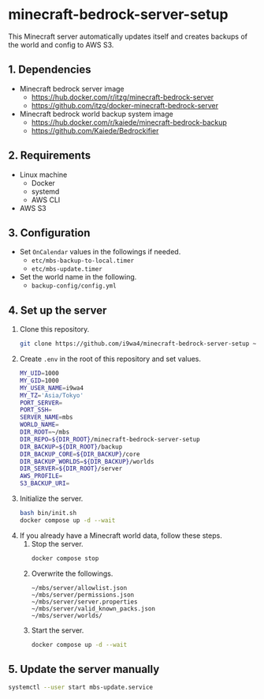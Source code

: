 # minecraft-bedrock-server-setup

This Minecraft server automatically updates itself and creates backups of the world and config to AWS S3.

## 1. Dependencies

- Minecraft bedrock server image
    - <https://hub.docker.com/r/itzg/minecraft-bedrock-server>
    - <https://github.com/itzg/docker-minecraft-bedrock-server>
- Minecraft bedrock world backup system image
    - <https://hub.docker.com/r/kaiede/minecraft-bedrock-backup>
    - <https://github.com/Kaiede/Bedrockifier>

## 2. Requirements

- Linux machine
    - Docker
    - systemd
    - AWS CLI
- AWS S3

## 3. Configuration

- Set `OnCalendar` values in the followings if needed.
    - `etc/mbs-backup-to-local.timer`
    - `etc/mbs-update.timer`
- Set the world name in the following.
    - `backup-config/config.yml`

## 4. Set up the server

1. Clone this repository.
    ```sh
    git clone https://github.com/i9wa4/minecraft-bedrock-server-setup ~/mbs/minecraft-bedrock-server-setup
    ```
1. Create `.env` in the root of this repository and set values.
    ```sh
    MY_UID=1000
    MY_GID=1000
    MY_USER_NAME=i9wa4
    MY_TZ='Asia/Tokyo'
    PORT_SERVER=
    PORT_SSH=
    SERVER_NAME=mbs
    WORLD_NAME=
    DIR_ROOT=~/mbs
    DIR_REPO=${DIR_ROOT}/minecraft-bedrock-server-setup
    DIR_BACKUP=${DIR_ROOT}/backup
    DIR_BACKUP_CORE=${DIR_BACKUP}/core
    DIR_BACKUP_WORLDS=${DIR_BACKUP}/worlds
    DIR_SERVER=${DIR_ROOT}/server
    AWS_PROFILE=
    S3_BACKUP_URI=
    ```
1. Initialize the server.
    ```sh
    bash bin/init.sh
    docker compose up -d --wait
    ```
1. If you already have a Minecraft world data, follow these steps.
    1. Stop the server.
        ```sh
        docker compose stop
        ```
    1. Overwrite the followings.
        ```plaintext
        ~/mbs/server/allowlist.json
        ~/mbs/server/permissions.json
        ~/mbs/server/server.properties
        ~/mbs/server/valid_known_packs.json
        ~/mbs/server/worlds/
        ```
    1. Start the server.
        ```sh
        docker compose up -d --wait
        ```

## 5. Update the server manually

```sh
systemctl --user start mbs-update.service
```
